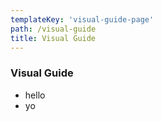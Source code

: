 ```yaml
---
templateKey: 'visual-guide-page'
path: /visual-guide
title: Visual Guide
---
```


### Visual Guide
* hello
* yo
